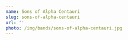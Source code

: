 ```yaml
---
name: Sons of Alpha Centauri
slug: sons-of-alpha-centauri
url: ''
photo: /img/bands/sons-of-alpha-centauri.jpg
---
```

